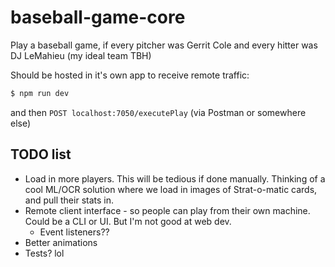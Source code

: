 # baseball-game-core

Play a baseball game, if every pitcher was Gerrit Cole and every hitter was DJ LeMahieu (my ideal team TBH)

Should be hosted in it's own app to receive remote traffic:

```sh
$ npm run dev
```

and then `POST localhost:7050/executePlay` (via Postman or somewhere else)

## TODO list

* Load in more players. This will be tedious if done manually. Thinking of a cool ML/OCR solution where we load in images of Strat-o-matic cards, and pull their stats in.
* Remote client interface - so people can play from their own machine. Could be a CLI or UI. But I'm not good at web dev.
    * Event listeners??
* Better animations
* Tests? lol
